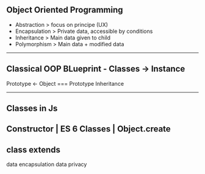## Object Oriented Programming

- Abstraction > focus on principe (UX)
- Encapsulation > Private data, accessible by conditions
- Inheritance > Main data given to child
- Polymorphism > Main data + modified data

---

Classical OOP
BLueprint - Classes -> Instance
--
Prototype <- Object === Prototype Inheritance

---

## Classes in Js

## Constructor | ES 6 Classes | Object.create

## class extends

data encapsulation
data privacy
